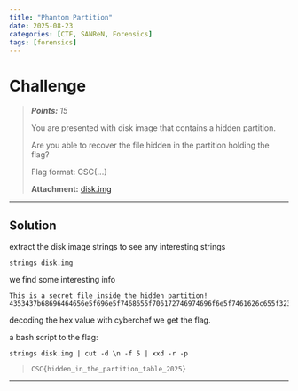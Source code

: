 ```yaml
---
title: "Phantom Partition"
date: 2025-08-23
categories: [CTF, SANReN, Forensics]
tags: [forensics]
---
```


# Challenge
>***Points:** 15*
>
>You are presented with disk image that contains a hidden partition.
>
>Are you able to recover the file hidden in the partition holding the flag?
>
>Flag format: CSC{...}
>
>**Attachment:** [disk.img](/assets/file/disk.img)
>

---

## Solution
extract the disk image strings to see any interesting strings

`strings disk.img`

we find some interesting info

    This is a secret file inside the hidden partition!
    4353437b68696464656e5f696e5f7468655f706172746974696f6e5f7461626c655f323032357d

decoding the hex value with cyberchef we get the flag.

a bash script to the flag:
```
strings disk.img | cut -d \n -f 5 | xxd -r -p 
```
> `CSC{hidden_in_the_partition_table_2025}`


---
